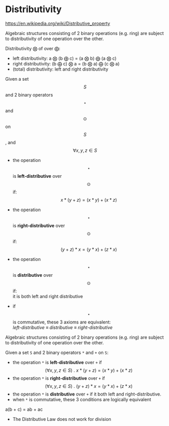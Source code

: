 # Distributivity

https://en.wikipedia.org/wiki/Distributive_property

Algebraic structures consisting of 2 binary operations (e.g. ring) are subject to distributivity of one operation over the other.

Distributivity ⨂ of over ⨁:
- left distributivity: a ⨂ (b ⨁ c) = (a ⨂ b) ⨁ (a ⨂ c)
- right distributivity: (b ⨁ c) ⨂ a = (b ⨂ a) ⨁ (c ⨂ a)
- (total) distributivity: left and right distributivity


Given a set $$S$$ and 2 binary operators $$\star$$ and $$\odot$$ on $$S$$, and $$\forall x,y,z \in S$$


- the operation $$\star$$ is **left-distributive** over $$\odot$$ if:    
  $$x*(y+z) = (x*y) + (x*z)$$

- the operation $$\star$$ is **right-distributive** over $$\odot$$ if:     
  $$(y+z)*x=(y*x)+(z*x)$$

- the operation $$\star$$ is **distributive** over $$\odot$$ if:     
  it is both left and right distributive

- if $$\star$$ is commutative, these 3 axioms are equivalent:    
  *left-distributive ≡ distributive ≡ right-distributive*



Algebraic structures consisting of 2 binary operations (e.g. ring) are subject to distributivity of one operation over the other.

Given a set `S` and 2 binary operators `*` and `+` on `S`:
- the operation `*` is **left-distributive** over `+` if    
  $$(\forall x,y,z \in S)\ .\ x*(y+z) = (x*y) + (x*z)$$
- the operation `*` is **right-distributive** over `+` if     
  $$(\forall x,y,z \in S)\ .\ (y+z)*x=(y*x)+(z*x)$$
- the operation `*` is **distributive** over `+` if it both left and right-distributive.
- when `*` is commutative, these 3 conditions are logically equivalent

a(b + c) = ab + ac

- The Distributive Law does not work for division

